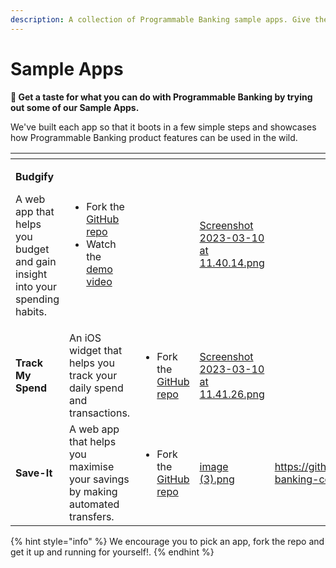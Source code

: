 ```yaml
---
description: A collection of Programmable Banking sample apps. Give them a try!
---
```


# Sample Apps

**🚀 Get a taste for what you can do with Programmable Banking by trying out some of our Sample  Apps.**&#x20;

We've built each app so that it boots in a few simple steps and showcases how Programmable Banking product features can be used in the wild.

<table data-view="cards"><thead><tr><th></th><th></th><th></th><th data-hidden data-card-cover data-type="files"></th><th data-hidden data-card-target data-type="content-ref"></th></tr></thead><tbody><tr><td><p><strong>Budgify</strong> </p><p>A web app that helps you budget and gain insight into your spending habits.</p></td><td><p></p><ul><li>Fork the <a href="https://github.com/programmable-banking-community/budgify">GitHub repo </a></li><li>Watch the <a href="https://www.loom.com/share/d47174142ff64d53bdaacd1844b16f68">demo video</a></li></ul></td><td></td><td><a href="../.gitbook/assets/Screenshot 2023-03-10 at 11.40.14.png">Screenshot 2023-03-10 at 11.40.14.png</a></td><td></td></tr><tr><td><strong>Track My Spend</strong></td><td>An iOS widget that helps you track your daily spend and transactions.</td><td><p></p><ul><li>Fork the <a href="https://github.com/programmable-banking-community/track-my-spend-ios-widget">GitHub repo </a></li></ul><p></p></td><td><a href="../.gitbook/assets/Screenshot 2023-03-10 at 11.41.26.png">Screenshot 2023-03-10 at 11.41.26.png</a></td><td></td></tr><tr><td><strong>Save-It</strong></td><td>A web app that helps you maximise your savings by making automated transfers.</td><td><p></p><ul><li>Fork the <a href="https://github.com/programmable-banking-community/save-it">GitHub repo</a></li></ul></td><td><a href="../.gitbook/assets/image (3).png">image (3).png</a></td><td><a href="https://github.com/programmable-banking-community/save-it">https://github.com/programmable-banking-community/save-it</a></td></tr></tbody></table>

{% hint style="info" %}
We encourage you to pick an app, fork the repo and get it up and running for yourself!.&#x20;
{% endhint %}

